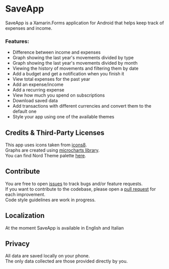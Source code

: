 # SaveApp

SaveApp is a Xamarin.Forms application for Android that helps keep track of expenses and income.<br/>
### Features:
- Difference between income and expenses
- Graph showing the last year's movements divided by type
- Graph showing the last year's movements divided by month
- Viewing the history of movements and filtering them by date
- Add a budget and get a notification when you finish it
- View total expenses for the past year 
- Add an expense/income
- Add a recurring expense
- View how much you spend on subscriptions
- Download saved data
- Add transactions with different currencies and convert them to the default one
- Style your app using one of the available themes


## Credits & Third-Party Licenses
This app uses icons taken from <a href="https://icons8.com/">icons8</a>.<br/>
Graphs are created using <a href="https://github.com/microcharts-dotnet/Microcharts">microcharts library</a>.<br/>
You can find Nord Theme palette <a href="https://www.nordtheme.com/">here</a>.<br/>


## Contribute
You are free to open <a href="https://github.com/ferrariofilippo/SaveApp/issues/new">issues</a> to track bugs and/or feature requests.<br/>
If you want to contribute to the codebase, please open a <a href="https://github.com/ferrariofilippo/SaveApp/compare">pull request</a> for each improvement.<br/>
Code style guidelines are work in progress.


## Localization
At the moment SaveApp is available in English and Italian


## Privacy
All data are saved locally on your phone.<br/>
The only data collected are those provided directly by you.
